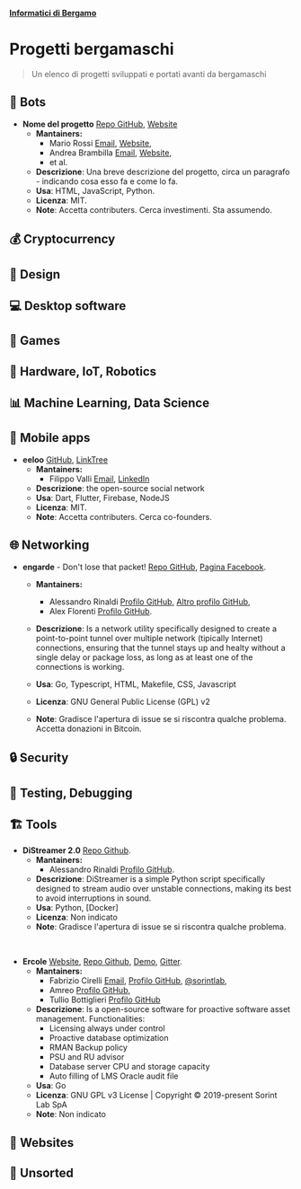 <p align="left">
  <a href="https://t.me/informatici_bergamo" title="Gruppo Telegram di Informatici di Bergamo" >
    <strong>Informatici di Bergamo</strong>
  </a>
</p>

# Progetti bergamaschi

> Un elenco di progetti sviluppati e portati avanti da bergamaschi

## 🤖 Bots

- **Nome del progetto** [Repo GitHub](https://github.com/un-account-esempio/la-repo), [Website](https://ilmioprogetto.it)
    - **Mantainers:**
        - Mario Rossi [Email](mailto:m.rossi@esempio.it), [Website](esempio.it),
        - Andrea Brambilla [Email](mailto:a.brambilla@esempio2.it), [Website](esempio2.it),
        - et al.
    - **Descrizione**: Una breve descrizione del progetto, circa un paragrafo - indicando cosa esso fa e come lo fa.
    - **Usa**: HTML, JavaScript, Python.
    - **Licenza**: MIT.
    - **Note**: Accetta contributers. Cerca investimenti. Sta assumendo.

## 💰 Cryptocurrency

## 📐 Design

## 💻 Desktop software

## 🚀 Games

## 🔩 Hardware, IoT, Robotics

## 📊 Machine Learning, Data Science

## 📱 Mobile apps

- **eeloo** [GitHub](https://github.com/siliconvallii/eeloo), [LinkTree](https://linktr.ee/eeloo)
    - **Mantainers:**
        - Filippo Valli [Email](mailto:filippovalli2003@gmail.com), [LinkedIn](https://www.linkedin.com/in/filippo-valli-521927217/)
    - **Descrizione**: the open-source social network
    - **Usa**: Dart, Flutter, Firebase, NodeJS
    - **Licenza**: MIT.
    - **Note**: Accetta contributers. Cerca co-founders.

## 🌐 Networking

- **engarde** - Don't lose that packet! [Repo GitHub](https://github.com/porech/engarde), [Pagina Facebook](https://www.facebook.com/engarde-Dont-lose-that-packet-110039227317920).

    - **Mantainers:**
        - Alessandro Rinaldi [Profilo GitHub](https://github.com/ale-rinaldi), [Altro profilo GitHub](https://github.com/porech),
        - Alex Florenti [Profilo GitHub](https://github.com/xela92).

    - **Descrizione**: Is a network utility specifically designed to create a point-to-point tunnel over multiple network (tipically Internet) connections, ensuring that the tunnel stays up and healty without a single delay or package loss, as long as at least one of the connections is working.
    - **Usa**: Go, Typescript, HTML, Makefile, CSS, Javascript
    - **Licenza**: GNU General Public License (GPL) v2
    - **Note**: Gradisce l'apertura di issue se si riscontra qualche problema. Accetta donazioni in Bitcoin.

## 🔒 Security

## 🐞 Testing, Debugging

## 🏗️ Tools

- **DiStreamer 2.0** [Repo Github](https://github.com/ale-rinaldi/distreamer).
    - **Mantainers:**
        - Alessandro Rinaldi [Profilo GitHub](https://github.com/ale-rinaldi).
    - **Descrizione**: DiStreamer is a simple Python script specifically designed to stream audio over unstable connections, making its best to avoid interruptions in sound.
    - **Usa**: Python, [Docker]
    - **Licenza**: Non indicato
    - **Note**: Gradisce l'apertura di issue se si riscontra qualche problema.

<br>

- **Ercole** [Website](https://ercole.io/), [Repo Github](https://github.com/ercole-io/ercole), [Demo](https://demo.ercole.io/), [Gitter](https://gitter.im/ercole-io/community).
    - **Mantainers:**
        - Fabrizio Cirelli [Email](mailto:cirelli94@gmail.com), [Profilo GitHub](https://github.com/cirelli94), [@sorintlab](https://github.com/sorintlab),
        - Amreo [Profilo GitHub](https://github.com/amreo),
        - Tullio Bottiglieri [Profilo GitHub](https://github.com/tulliobotti64)
    - **Descrizione**: Is a open-source software for proactive software asset management. Functionalities:
        - Licensing always under control
        - Proactive database optimization
        - RMAN Backup policy
        - PSU and RU advisor
        - Database server CPU and storage capacity
        - Auto filling of LMS Oracle audit file
    - **Usa**: Go
    - **Licenza**: GNU GPL v3 License | Copyright © 2019-present Sorint Lab SpA
    - **Note**: Non indicato

## 🔗 Websites

## 🚧 Unsorted
